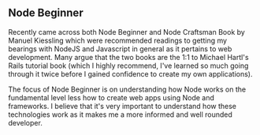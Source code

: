 ## Node Beginner

Recently came across both Node Beginner and Node Craftsman Book by Manuel Kiessling which were recommended readings to getting my bearings with NodeJS and Javascript in general as it pertains to web development. Many argue that the two books are the 1:1 to Michael Hartl's Rails tutorial book (which I highly recommend, I've learned so much going through it twice before I gained confidence to create my own applications).

The focus of Node Beginner is on understanding how Node works on the fundamental level less how to create web apps using Node and frameworks. I believe that it's very important to understand how these technologies work as it makes me a more informed and well rounded developer.